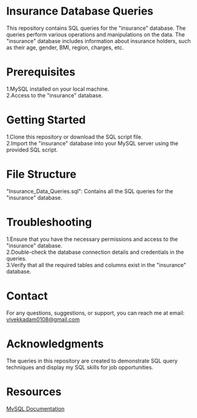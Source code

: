 # Insurance Database Queries
  This repository contains SQL queries for the "insurance" database. The queries perform various operations and manipulations on the data. The "insurance" database 
  includes information about insurance holders, such as their age, gender, BMI, region, charges, etc.

# Prerequisites
  1.MySQL installed on your local machine.\
  2.Access to the "insurance" database.

# Getting Started
  1.Clone this repository or download the SQL script file.\
  2.Import the "insurance" database into your MySQL server using the provided SQL script.

# File Structure
  "Insurance_Data_Queries.sql": Contains all the SQL queries for the "insurance" database.

# Troubleshooting
  1.Ensure that you have the necessary permissions and access to the "insurance" database.\
  2.Double-check the database connection details and credentials in the queries.\
  3.Verify that all the required tables and columns exist in the "insurance" database.

# Contact
  For any questions, suggestions, or support, you can reach me at email: vivekkadam0108@gmail.com

# Acknowledgments
  The queries in this repository are created to demonstrate SQL query techniques and display my SQL skills for job opportunities.

# Resources
[MySQL Documentation](https://dev.mysql.com/doc/)

